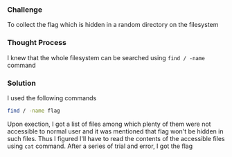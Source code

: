 ### Challenge

To collect the flag which is hidden in a random directory on the filesystem

### Thought Process

I knew that the whole filesystem can be searched using `find / -name` command

### Solution

I used the following commands
```bash
find / -name flag
```
Upon exection, I got a list of files among which plenty of them were not accessible to normal user and it was mentioned that flag won't be hidden in such files. Thus I figured I'll have to read the contents of the accessible files using `cat` command. After a series of trial and error, I got the flag
